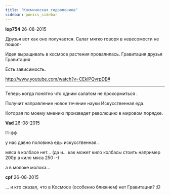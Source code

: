 ```yaml
---
title: "Космическая гидропоника"
sidebar: ponics_sidebar
---
```


**lop754** 26-08-2015

Друзья вот как оно получается. Салат мягко говоря в невесомости не пошол- 

Идея выращивать в космосе растения провалилась. Гравитация друзья Гравитация 

Есть зависимость. 

http://www.youtube.com/watch?v=CEklPQvrpDE#

______________________________________

Теперь когда понятно что одним салатом не прокормиться . 

Получит направление новое течение науки Искусственная еда.

Которая по моему мнению произведет революцию в мировом порядке.


**Vad** 26-08-2015

П-фф

у нас давно половина еды искусственная..

мяса в колбасе нет... (да и... как может кило колбасы стоить например 200р а кило мяса 250 :-\)

а в молоке молока...



**cpf** 26-08-2015

... и кто сказал, что в Космосе (особенно ближнем) нет Гравитации? :D


